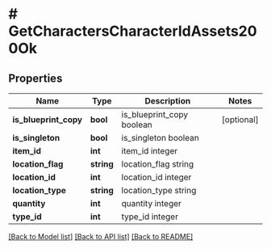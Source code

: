 # # GetCharactersCharacterIdAssets200Ok

## Properties

Name | Type | Description | Notes
------------ | ------------- | ------------- | -------------
**is_blueprint_copy** | **bool** | is_blueprint_copy boolean | [optional]
**is_singleton** | **bool** | is_singleton boolean |
**item_id** | **int** | item_id integer |
**location_flag** | **string** | location_flag string |
**location_id** | **int** | location_id integer |
**location_type** | **string** | location_type string |
**quantity** | **int** | quantity integer |
**type_id** | **int** | type_id integer |

[[Back to Model list]](../../README.md#models) [[Back to API list]](../../README.md#endpoints) [[Back to README]](../../README.md)
